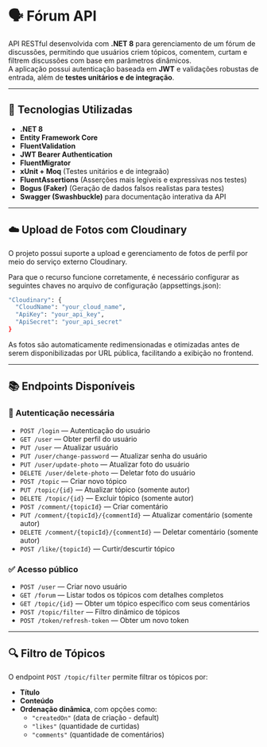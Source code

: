 # 🗣️ Fórum API

API RESTful desenvolvida com **.NET 8** para gerenciamento de um fórum de discussões, permitindo que usuários criem tópicos, comentem, curtam e filtrem discussões com base em parâmetros dinâmicos.  
A aplicação possui autenticação baseada em **JWT** e validações robustas de entrada, além de **testes unitários e de integração**.

---

##  🚀 Tecnologias Utilizadas

- **.NET 8**
- **Entity Framework Core**
- **FluentValidation**
- **JWT Bearer Authentication**
- **FluentMigrator**
- **xUnit + Moq** (Testes unitários e de integraão)
- **FluentAssertions** (Asserções mais legíveis e expressivas nos testes)
- **Bogus (Faker)** (Geração de dados falsos realistas para testes)
- **Swagger (Swashbuckle)** para documentação interativa da API

---

## ☁️ Upload de Fotos com Cloudinary

O projeto possui suporte a upload e gerenciamento de fotos de perfil por meio do serviço externo Cloudinary.

Para que o recurso funcione corretamente, é necessário configurar as seguintes chaves no arquivo de configuração (appsettings.json):

``` bash
"Cloudinary": {
  "CloudName": "your_cloud_name",
  "ApiKey": "your_api_key",
  "ApiSecret": "your_api_secret"
}
```

As fotos são automaticamente redimensionadas e otimizadas antes de serem disponibilizadas por URL pública, facilitando a exibição no frontend.

---

## 📚 Endpoints Disponíveis

### 🔐 Autenticação necessária

- `POST /login` — Autenticação do usuário
- `GET /user` — Obter perfil do usuário
- `PUT /user` — Atualizar usuário
- `PUT /user/change-password` — Atualizar senha do usuário
- `PUT /user/update-photo` — Atualizar foto do usuário
- `DELETE /user/delete-photo` — Deletar foto do usuário
- `POST /topic` — Criar novo tópico
- `PUT /topic/{id}` — Atualizar tópico (somente autor)
- `DELETE /topic/{id}` — Excluir tópico (somente autor)
- `POST /comment/{topicId}` — Criar comentário
- `PUT /comment/{topicId}/{commentId}` — Atualizar comentário (somente autor)
- `DELETE /comment/{topicId}/{commentId}` — Deletar comentário (somente autor)
- `POST /like/{topicId}` — Curtir/descurtir tópico

### ✅ Acesso público

- `POST /user` — Criar novo usuário
- `GET /forum` — Listar todos os tópicos com detalhes completos
- `GET /topic/{id}` — Obter um tópico específico com seus comentários
- `POST /topic/filter` — Filtro dinâmico de tópicos
- `POST /token/refresh-token` — Obter um novo token

---

## 🔍 Filtro de Tópicos

O endpoint `POST /topic/filter` permite filtrar os tópicos por:

- **Título**
- **Conteúdo**
- **Ordenação dinâmica**, com opções como:
  - `"createdOn"` (data de criação - default)
  - `"likes"` (quantidade de curtidas)
  - `"comments"` (quantidade de comentários)
